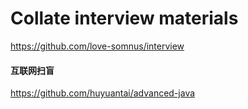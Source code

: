 # Collate interview materials
https://github.com/love-somnus/interview

#### 互联网扫盲
https://github.com/huyuantai/advanced-java 
